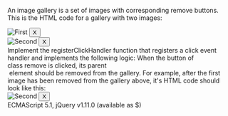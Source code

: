 An image gallery is a set of images with corresponding remove buttons. This is the HTML code for a gallery with two images:
<div class="image">
  <img src="https://goo.gl/2oZU2S" alt="First">
  <button class="remove">X</button>
</div>
<div class="image">
  <img src="https://goo.gl/tniGAc" alt="Second">
  <button class="remove">X</button>
</div>
Implement the registerClickHandler function that registers a click event handler and implements the following logic: When the button of class remove is clicked, its parent <div> element should be removed from the gallery.
For example, after the first image has been removed from the gallery above, it's HTML code should look like this:
<div class="image">
  <img src="https://goo.gl/tniGAc" alt="Second">
  <button class="remove">X</button>
</div>
ECMAScript 5.1, jQuery v1.11.0 (available as $)

